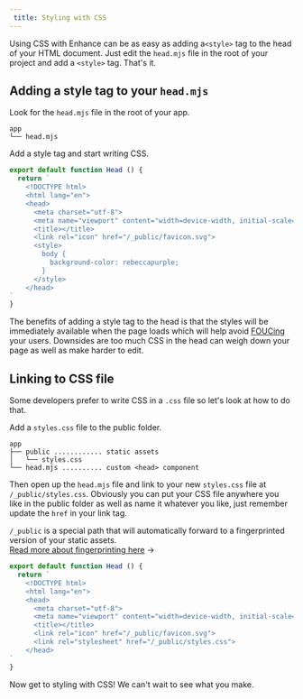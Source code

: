 ```yaml
---
 title: Styling with CSS
---
```


Using CSS with Enhance can be as easy as adding a`<style>` tag to the head of your HTML document.
Just edit the `head.mjs` file in the root of your project and add a `<style>` tag. That's it.

## Adding a style tag to your `head.mjs`

Look for the `head.mjs` file in the root of your app.

```
app
└── head.mjs
```

Add a style tag and start writing CSS.

<doc-code filename='app/head.mjs'>

```javascript
export default function Head () {
  return `
    <!DOCTYPE html>
    <html lang="en">
    <head>
      <meta charset="utf-8">
      <meta name="viewport" content="width=device-width, initial-scale=1">
      <title></title>
      <link rel="icon" href="/_public/favicon.svg">
      <style>
        body {
          background-color: rebeccapurple;
        }
      </style>
    </head>
`
}
```

</doc-code>

The benefits of adding a style tag to the head is that the styles will be immediately available when the page loads which will help avoid [FOUCing](https://en.wikipedia.org/wiki/Flash_of_unstyled_content) your users.
Downsides are too much CSS in the head can weigh down your page as well as make harder to edit.

## Linking to CSS file

Some developers prefer to write CSS in a `.css` file so let's look at how to do that.

Add a `styles.css` file to the public folder.

```
app
├── public ............ static assets
│   └── styles.css
└── head.mjs .......... custom <head> component
```

Then open up the `head.mjs` file and link to your new `styles.css` file at `/_public/styles.css`. Obviously you can put your CSS file anywhere you like in the public folder as well as name it whatever you like, just remember update the `href` in your link tag.

<doc-callout level="none" mark="🔔">

  `/_public` is a special path that will automatically forward to a fingerprinted version of your static assets.</br>
  [Read more about fingerprinting here](/docs/learn/starter-project/public#automatic-%E2%80%9Cfingerprinting%E2%80%9D) →

</doc-callout>


```javascript
export default function Head () {
  return `
    <!DOCTYPE html>
    <html lang="en">
    <head>
      <meta charset="utf-8">
      <meta name="viewport" content="width=device-width, initial-scale=1">
      <title></title>
      <link rel="icon" href="/_public/favicon.svg">
      <link rel="stylesheet" href="/_public/styles.css">
    </head>
`
}
```

Now get to styling with CSS! We can't wait to see what you make.









